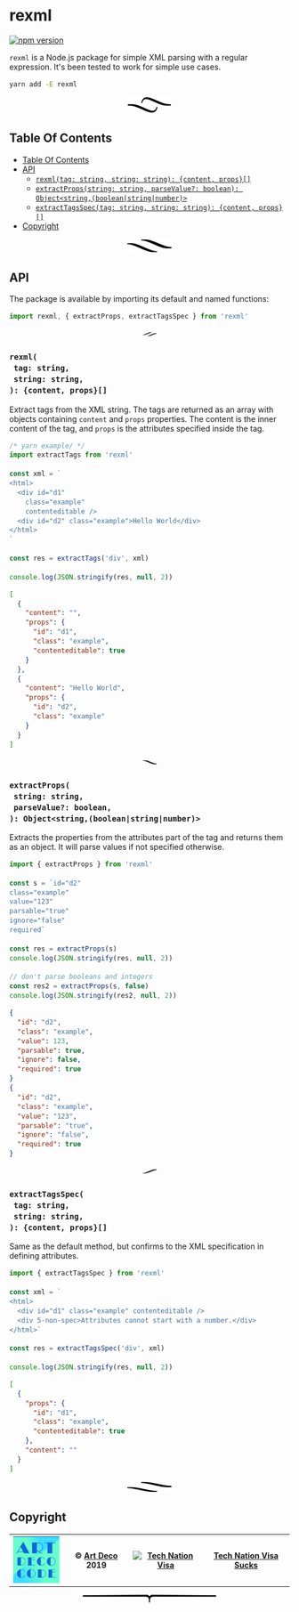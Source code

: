# rexml

[![npm version](https://badge.fury.io/js/rexml.svg)](https://npmjs.org/package/rexml)

`rexml` is a Node.js package for simple XML parsing with a regular expression. It's been tested to work for simple use cases.

```sh
yarn add -E rexml
```

<p align="center"><a href="#table-of-contents"><img src="/.documentary/section-breaks/0.svg?sanitize=true"></a></p>

## Table Of Contents

- [Table Of Contents](#table-of-contents)
- [API](#api)
  * [`rexml(tag: string, string: string): {content, props}[]`](#rexmltag-stringstring-string-content-props)
  * [`extractProps(string: string, parseValue?: boolean): Object<string,(boolean|string|number)>`](#extractpropsstring-stringparsevalue-boolean-objectstringbooleanstringnumber)
  * [`extractTagsSpec(tag: string, string: string): {content, props}[]`](#extracttagsspectag-stringstring-string-content-props)
- [Copyright](#copyright)

<p align="center"><a href="#table-of-contents"><img src="/.documentary/section-breaks/1.svg?sanitize=true"></a></p>

## API

The package is available by importing its default and named functions:

```js
import rexml, { extractProps, extractTagsSpec } from 'rexml'
```

<p align="center"><a href="#table-of-contents"><img src="/.documentary/section-breaks/2.svg?sanitize=true" width="25"></a></p>

### `rexml(`<br/>&nbsp;&nbsp;`tag: string,`<br/>&nbsp;&nbsp;`string: string,`<br/>`): {content, props}[]`

Extract tags from the XML string. The tags are returned as an array with objects containing `content` and `props` properties. The content is the inner content of the tag, and `props` is the attributes specified inside the tag.

```javascript
/* yarn example/ */
import extractTags from 'rexml'

const xml = `
<html>
  <div id="d1"
    class="example"
    contenteditable />
  <div id="d2" class="example">Hello World</div>
</html>
`

const res = extractTags('div', xml)

console.log(JSON.stringify(res, null, 2))
```
```json
[
  {
    "content": "",
    "props": {
      "id": "d1",
      "class": "example",
      "contenteditable": true
    }
  },
  {
    "content": "Hello World",
    "props": {
      "id": "d2",
      "class": "example"
    }
  }
]
```

<p align="center"><a href="#table-of-contents"><img src="/.documentary/section-breaks/3.svg?sanitize=true" width="25"></a></p>

### `extractProps(`<br/>&nbsp;&nbsp;`string: string,`<br/>&nbsp;&nbsp;`parseValue?: boolean,`<br/>`): Object<string,(boolean|string|number)>`

Extracts the properties from the attributes part of the tag and returns them as an object. It will parse values if not specified otherwise.

```javascript
import { extractProps } from 'rexml'

const s = `id="d2"
class="example"
value="123"
parsable="true"
ignore="false"
required`

const res = extractProps(s)
console.log(JSON.stringify(res, null, 2))

// don't parse booleans and integers
const res2 = extractProps(s, false)
console.log(JSON.stringify(res2, null, 2))
```
```json
{
  "id": "d2",
  "class": "example",
  "value": 123,
  "parsable": true,
  "ignore": false,
  "required": true
}
{
  "id": "d2",
  "class": "example",
  "value": "123",
  "parsable": "true",
  "ignore": "false",
  "required": true
}
```

<p align="center"><a href="#table-of-contents"><img src="/.documentary/section-breaks/4.svg?sanitize=true" width="25"></a></p>

### `extractTagsSpec(`<br/>&nbsp;&nbsp;`tag: string,`<br/>&nbsp;&nbsp;`string: string,`<br/>`): {content, props}[]`

Same as the default method, but confirms to the XML specification in defining attributes.

```javascript
import { extractTagsSpec } from 'rexml'

const xml = `
<html>
  <div id="d1" class="example" contenteditable />
  <div 5-non-spec>Attributes cannot start with a number.</div>
</html>`

const res = extractTagsSpec('div', xml)

console.log(JSON.stringify(res, null, 2))
```
```json
[
  {
    "props": {
      "id": "d1",
      "class": "example",
      "contenteditable": true
    },
    "content": ""
  }
]
```

<p align="center"><a href="#table-of-contents"><img src="/.documentary/section-breaks/5.svg?sanitize=true"></a></p>

## Copyright

<table>
  <tr>
    <th>
      <a href="https://artd.eco">
        <img src="https://raw.githubusercontent.com/wrote/wrote/master/images/artdeco.png" alt="Art Deco">
      </a>
    </th>
    <th>© <a href="https://artd.eco">Art Deco</a>   2019</th>
    <th>
      <a href="https://www.technation.sucks" title="Tech Nation Visa">
        <img src="https://raw.githubusercontent.com/artdecoweb/www.technation.sucks/master/anim.gif"
          alt="Tech Nation Visa">
      </a>
    </th>
    <th><a href="https://www.technation.sucks">Tech Nation Visa Sucks</a></th>
  </tr>
</table>

<p align="center"><a href="#table-of-contents"><img src="/.documentary/section-breaks/-1.svg?sanitize=true"></a></p>